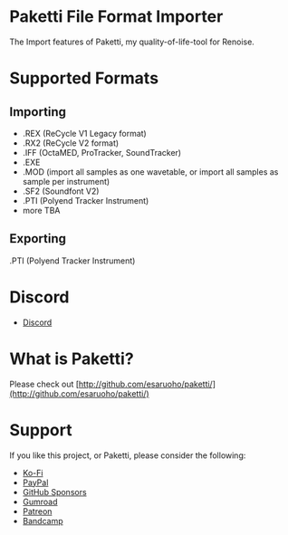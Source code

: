 # Paketti File Format Importer

The Import features of Paketti, my quality-of-life-tool for Renoise.

# Supported Formats

## Importing
- .REX (ReCycle V1 Legacy format)
- .RX2 (ReCycle V2 format)
- .IFF (OctaMED, ProTracker, SoundTracker)
- .EXE
- .MOD (import all samples as one wavetable, or import all samples as sample per instrument)
- .SF2 (Soundfont V2)
- .PTI (Polyend Tracker Instrument)
- more TBA

## Exporting

.PTI (Polyend Tracker Instrument)

# Discord

- [Discord](https://discord.gg/Qex7k5j4wG)

# What is Paketti?

Please check out [http://github.com/esaruoho/paketti/](http://github.com/esaruoho/paketti/)

# Support

If you like this project, or Paketti, please consider the following:
- [Ko-Fi](https://ko-fi.com/esaruoho)
- [PayPal](https://www.paypal.com/paypalme/esaruoho)
- [GitHub Sponsors](https://github.com/sponsors/esaruoho?frequency=one-time&sponsor=esaruoho)
- [Gumroad](https://lackluster.gumroad.com/l/paketti)
- [Patreon](http://patreon.com/esaruoho)
- [Bandcamp](http://lackluster.bandcamp.com)
